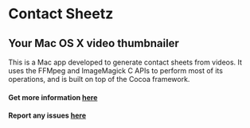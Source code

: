# Contact Sheetz
## Your Mac OS X video thumbnailer

This is a Mac app developed to generate contact sheets from videos. It uses the FFMpeg and ImageMagick C APIs to perform most of its operations, and is built on top of the Cocoa framework.

#### Get more information [here](http://contactsheetz.ca/)
#### Report any issues [here](https://github.com/hicklin-james/contact-sheetz/issues)
